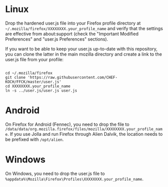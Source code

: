 Linux
========

Drop the hardened user.js file into your Firefox profile directory at <code>~/.mozilla/firefox/XXXXXXXX.your_profile_name</code> and verify that the settings are effective from about:support (check the "Important Modified Preferences" and "user.js Preferences" sections).

If you want to be able to keep your user.js up-to-date with this repository, you can clone the latter in the main mozilla directory and create a link to the user.js file from your profile:

<code>
cd ~/.mozilla/firefox
git clone 'https://raw.githubusercontent.com/CHEF-KOCH/FFCK/master/user.js'
cd XXXXXXXX.your_profile_name
ln -s ../user.js/user.js user.js
</code>


Android
========

On Firefox for Android (Fennec), you need to drop the file to <code>/data/data/org.mozilla.firefox/files/mozilla/XXXXXXXX.your_profile_name</code>. If you use Jolla and run Firefox through Alien Dalvik, the location needs to be prefixed with <code>/opt/alien</code>.


Windows
========

On Windows, you need to drop the user.js file to <code>%appdata%\Mozilla\Firefox\Profiles\XXXXXXXX.your_profile_name</code>.
